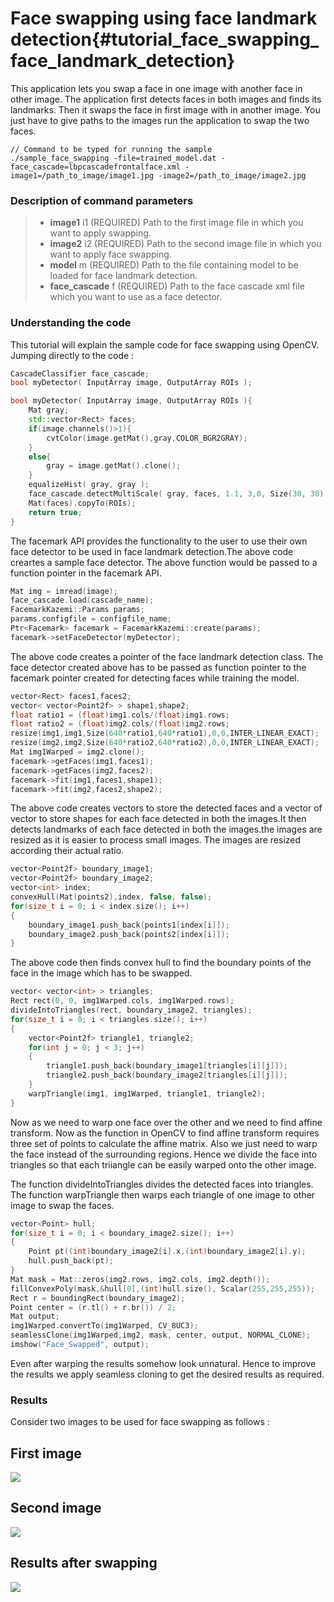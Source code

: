 Face swapping using face landmark detection{#tutorial_face_swapping_face_landmark_detection}
===========================================

This application lets you swap a face in one image with another face in other image. The application first detects faces in both images and finds its landmarks. Then it swaps the face in first image with in another image. You just have to give paths to the images run the application to swap the two faces.
```
// Command to be typed for running the sample
./sample_face_swapping -file=trained_model.dat -face_cascade=lbpcascadefrontalface.xml -image1=/path_to_image/image1.jpg -image2=/path_to_image/image2.jpg
```
### Description of command parameters

> * **image1** i1 (REQUIRED) Path to the first image file in which you want to apply swapping.
> * **image2** i2 (REQUIRED) Path to the second image file in which you want to apply face swapping.
> * **model** m (REQUIRED) Path to the file containing model to be loaded for face landmark detection.
> * **face_cascade** f (REQUIRED) Path to the face cascade xml file which you want to use as a face detector.

### Understanding the code

This tutorial will explain the sample code for face swapping using OpenCV. Jumping directly to the code :

``` c++
CascadeClassifier face_cascade;
bool myDetector( InputArray image, OutputArray ROIs );

bool myDetector( InputArray image, OutputArray ROIs ){
    Mat gray;
    std::vector<Rect> faces;
    if(image.channels()>1){
        cvtColor(image.getMat(),gray,COLOR_BGR2GRAY);
    }
    else{
        gray = image.getMat().clone();
    }
    equalizeHist( gray, gray );
    face_cascade.detectMultiScale( gray, faces, 1.1, 3,0, Size(30, 30) );
    Mat(faces).copyTo(ROIs);
    return true;
}
```
The facemark API provides the functionality to the user to use their own face detector to be used in face landmark detection.The above code creartes a sample face detector. The above function would be passed to a function pointer in the facemark API.


``` c++
Mat img = imread(image);
face_cascade.load(cascade_name);
FacemarkKazemi::Params params;
params.configfile = configfile_name;
Ptr<Facemark> facemark = FacemarkKazemi::create(params);
facemark->setFaceDetector(myDetector);
```
The above code creates a pointer of the face landmark detection class. The face detector created above has to be passed
as function pointer to the facemark pointer created for detecting faces while training the model.
``` c++
vector<Rect> faces1,faces2;
vector< vector<Point2f> > shape1,shape2;
float ratio1 = (float)img1.cols/(float)img1.rows;
float ratio2 = (float)img2.cols/(float)img2.rows;
resize(img1,img1,Size(640*ratio1,640*ratio1),0,0,INTER_LINEAR_EXACT);
resize(img2,img2,Size(640*ratio2,640*ratio2),0,0,INTER_LINEAR_EXACT);
Mat img1Warped = img2.clone();
facemark->getFaces(img1,faces1);
facemark->getFaces(img2,faces2);
facemark->fit(img1,faces1,shape1);
facemark->fit(img2,faces2,shape2);

```

The above code creates vectors to store the detected faces and a vector of vector to store shapes for each
face detected in both the images.It then detects landmarks of each face detected in both the images.the images are resized
as it is easier to process small images. The images are resized according their actual ratio.


``` c++
vector<Point2f> boundary_image1;
vector<Point2f> boundary_image2;
vector<int> index;
convexHull(Mat(points2),index, false, false);
for(size_t i = 0; i < index.size(); i++)
{
    boundary_image1.push_back(points1[index[i]]);
    boundary_image2.push_back(points2[index[i]]);
}
```

The above code then finds convex hull to find the boundary points of the face in the image which has to be swapped.

``` c++
vector< vector<int> > triangles;
Rect rect(0, 0, img1Warped.cols, img1Warped.rows);
divideIntoTriangles(rect, boundary_image2, triangles);
for(size_t i = 0; i < triangles.size(); i++)
{
    vector<Point2f> triangle1, triangle2;
    for(int j = 0; j < 3; j++)
    {
        triangle1.push_back(boundary_image1[triangles[i][j]]);
        triangle2.push_back(boundary_image2[triangles[i][j]]);
    }
    warpTriangle(img1, img1Warped, triangle1, triangle2);
}
```

Now as we need to warp one face over the other and we need to find affine transform.
Now as the function in OpenCV to find affine transform requires three set of points to calculate
the affine matrix. Also we just need to warp the face instead of the surrounding regions. Hence
we divide the face into triangles so that each triiangle can be easily warped onto the other image.

The function divideIntoTriangles divides the detected faces into triangles.
The function warpTriangle then warps each triangle of one image to other image  to swap the faces.

``` c++
vector<Point> hull;
for(size_t i = 0; i < boundary_image2.size(); i++)
{
    Point pt((int)boundary_image2[i].x,(int)boundary_image2[i].y);
    hull.push_back(pt);
}
Mat mask = Mat::zeros(img2.rows, img2.cols, img2.depth());
fillConvexPoly(mask,&hull[0],(int)hull.size(), Scalar(255,255,255));
Rect r = boundingRect(boundary_image2);
Point center = (r.tl() + r.br()) / 2;
Mat output;
img1Warped.convertTo(img1Warped, CV_8UC3);
seamlessClone(img1Warped,img2, mask, center, output, NORMAL_CLONE);
imshow("Face_Swapped", output);
```

Even after warping the results somehow look unnatural. Hence to improve the results we apply seamless cloning
to get the desired results as required.

### Results

Consider two images to be used for face swapping as follows :

First image
-----------

![](images/227943776_1.jpg)

Second image
------------

![](images/230501201_1.jpg)

Results after swapping
----------------------

![](images/face_swapped.jpg)

